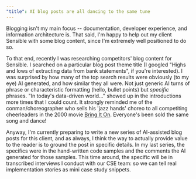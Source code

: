 ```yaml
---
"title": AI blog posts are all dancing to the same tune
---
```


Blogging isn't my main focus -- documentation, developer experience, and information architecture is. That said, I'm happy to help out my client Sensible with some blog content, since I'm extremely well positioned to do so. 

To that end, recently I was researching competitors' blog content for Sensible. I searched on a particular blog post theme title (I googled "Highs and lows of extracting data from bank statements", if you're interested). I was surprised by how many of the top search results were obviously (to my eye) AI generated, and how similar they all were. Not just generic AI turns of phrase or characteristic formatting (hello, bullet points) but *specific* phrases. "In today's data-driven world..." showed up in the introductions more times that I could count. It strongly reminded me of the conman/choreographer who sells his 'jazz hands' choreo to all competiting cheerleaders in the 2000 movie [Bring It On](https://youtu.be/-ktJ3w0RH90?si=MNK5btl-HDGrOBaN&t=241).  Everyone's been sold the same song and dance!

Anyway, I'm currently preparing to write a new series of AI-assisted blog posts for this client, and as always, I think the way to actually provide value to the reader is to ground the post in specific details. In my last series, the specifics were in the hand-written code samples and the comments the AI generated for those samples. This time around, the specific will be in transcribed interviews I conduct with our CSE team: so we can tell real implementation stories as mini case study snippets.  


